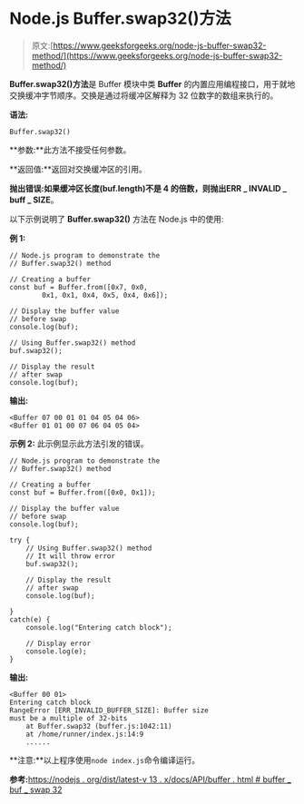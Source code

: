 # Node.js Buffer.swap32()方法

> 原文:[https://www.geeksforgeeks.org/node-js-buffer-swap32-method/](https://www.geeksforgeeks.org/node-js-buffer-swap32-method/)

**Buffer.swap32()方法**是 Buffer 模块中类 **Buffer** 的内置应用编程接口，用于就地交换缓冲字节顺序。交换是通过将缓冲区解释为 32 位数字的数组来执行的。

**语法:**

```
Buffer.swap32()
```

**参数:**此方法不接受任何参数。

**返回值:**返回对交换缓冲区的引用。

**抛出错误:**如果缓冲区长度(buf.length)不是 4 的倍数，则抛出**ERR _ INVALID _ buff _ SIZE**。

以下示例说明了 **Buffer.swap32()** 方法在 Node.js 中的使用:

**例 1:**

```
// Node.js program to demonstrate the 
// Buffer.swap32() method 

// Creating a buffer 
const buf = Buffer.from([0x7, 0x0,
        0x1, 0x1, 0x4, 0x5, 0x4, 0x6]); 

// Display the buffer value
// before swap 
console.log(buf); 

// Using Buffer.swap32() method
buf.swap32();

// Display the result 
// after swap
console.log(buf); 
```

**输出:**

```
<Buffer 07 00 01 01 04 05 04 06>
<Buffer 01 01 00 07 06 04 05 04>

```

**示例 2:** 此示例显示此方法引发的错误。

```
// Node.js program to demonstrate the 
// Buffer.swap32() method 

// Creating a buffer 
const buf = Buffer.from([0x0, 0x1]); 

// Display the buffer value
// before swap 
console.log(buf); 

try {
    // Using Buffer.swap32() method
    // It will throw error
    buf.swap32();

    // Display the result 
    // after swap
    console.log(buf);

}
catch(e) {
    console.log("Entering catch block");

    // Display error
    console.log(e);
}
```

**输出:**

```
<Buffer 00 01>
Entering catch block
RangeError [ERR_INVALID_BUFFER_SIZE]: Buffer size
must be a multiple of 32-bits
    at Buffer.swap32 (buffer.js:1042:11)
    at /home/runner/index.js:14:9
    ......

```

**注意:**以上程序使用`node index.js`命令编译运行。

**参考:**[https://nodejs . org/dist/latest-v 13 . x/docs/API/buffer . html # buffer _ buf _ swap 32](https://nodejs.org/dist/latest-v13.x/docs/api/buffer.html#buffer_buf_swap32)